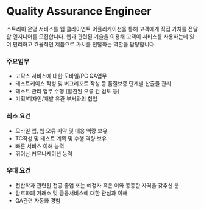 # Quality Assurance Engineer 
스트리미 운영 서비스를 웹 클라이언트 어플리케이션을 통해 고객에게 직접 가치를 전달할 엔지니어를 모집합니다. 
웹과 관련된 기술을 이용해 고객이 서비스를 사용하는데 있어 편리하고 효율적인 제품으로 가치를 전달하는 역할을 담당합니다. 

### 주요업무
- 고팍스 서비스에 대한 모바일/PC QA업무
- 테스트케이스 작성 및 버그리포트 작성 등 품질보증 단계별 산출물 관리
- 테스트 관리 업무 수행 (발견된 오류 건 검토 등)
- 기획/디자인/개발 유관 부서와의 협업
  
### 최소 요건
- 모바일 앱, 웹 오류 파악 및 대응 역량 보유
- TC작성 및 테스트 계획 및 수행 역량 보유
- 빠른 서비스 이해 능력
- 뛰어난 커뮤니케이션 능력
  
### 우대 요건
- 전산학과 관련된 전공 졸업 또는 예정자 혹은 이와 동등한 자격을 갖추신 분
- 암호화폐 거래소 및 금융서비스에 대한 관심과 이해
- QA관련 자동화 경험
